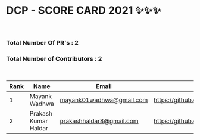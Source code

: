 <h1> DCP - SCORE CARD 2021 ✨✨✨ </h1> <br>

### Total Number Of PR's : 2
### Total Number of Contributors : 2

<br>
  
|Rank |Name  | Email| PR Link | Marks
--- | --- | ---| ---| ---
|1|Mayank Wadhwa|mayank01wadhwa@gmail.com|https://github.com/ashutoshkrris/iRead/pull/18|10
|2|Prakash Kumar Haldar|prakashhaldar8@gmail.com|https://github.com/ashutoshkrris/iRead/pull/14|5
